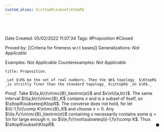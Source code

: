 ```yaml
---
custom_alias: $\sttopR\subset\KtopR$
---
```


<br />
<br />

Date Created: 05/02/2022 11:07:34
Tags: #Proposition #Closed 

Proved by: [[Criteria for fineness w.r.t bases]]
Generalizations: _Not Applicable_

Examples: _Not Applicable_
Counterexamples: _Not Applicable_

``` ad-Proposition
title: Proposition.

_Let $\R$ be the set of real numbers. Then the $K$ topology_ $\KtopR$ _is strictly finer than the standard topology_ $\sttopR$ _on $\R$._

```

_Proof_. Take $\l(a,b\r)\in\mc{B}_\textrm{st}$ and $x\in\l(a,b\r)$. The same interval $\l(a,b\r)\in\mc{B}_K$ contains $x$ and is a subset of itself, so $\sttopR\subseteq\KtopR$. The converse does not hold, for let $\l(-1,1\r)\comp K\in\mc{B}_K$ and choose $x=0$. Any $\l(e,f\r)\in\mc{B}_\textrm{st}$ containing $x$ necessarily contains some $q=1/n$ for large enough $n$, so $\l(e,f\r)\not\subseteq\l(-1,1\r)\comp K$. Thus $\sttopR\subset\KtopR$.<span style="float:right;">$\blacksquare$</span>
